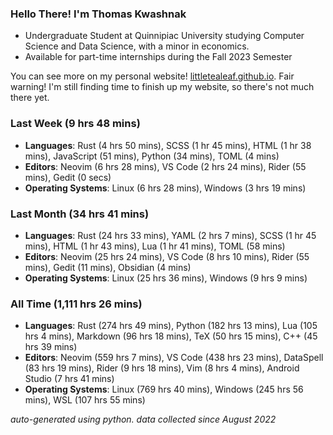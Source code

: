 
### Hello There! I'm Thomas Kwashnak

- Undergraduate Student at Quinnipiac University studying Computer Science and Data Science, with a minor in economics.
- Available for part-time internships during the Fall 2023 Semester

You can see more on my personal website! [littletealeaf.github.io](https://littletealeaf.github.io). Fair warning! I'm still finding time to finish up my website, so there's not much there yet.

### Last Week (9 hrs 48 mins)
- **Languages**: Rust (4 hrs 50 mins), SCSS (1 hr 45 mins), HTML (1 hr 38 mins), JavaScript (51 mins), Python (34 mins), TOML (4 mins)
- **Editors**: Neovim (6 hrs 28 mins), VS Code (2 hrs 24 mins), Rider (55 mins), Gedit (0 secs)
- **Operating Systems**: Linux (6 hrs 28 mins), Windows (3 hrs 19 mins)
    
### Last Month (34 hrs 41 mins)
- **Languages**: Rust (24 hrs 33 mins), YAML (2 hrs 7 mins), SCSS (1 hr 45 mins), HTML (1 hr 43 mins), Lua (1 hr 41 mins), TOML (58 mins)
- **Editors**: Neovim (25 hrs 24 mins), VS Code (8 hrs 10 mins), Rider (55 mins), Gedit (11 mins), Obsidian (4 mins)
- **Operating Systems**: Linux (25 hrs 36 mins), Windows (9 hrs 9 mins)
    
### All Time (1,111 hrs 26 mins)
- **Languages**: Rust (274 hrs 49 mins), Python (182 hrs 13 mins), Lua (105 hrs 4 mins), Markdown (96 hrs 18 mins), TeX (50 hrs 15 mins), C++ (45 hrs 39 mins)
- **Editors**: Neovim (559 hrs 7 mins), VS Code (438 hrs 23 mins), DataSpell (83 hrs 19 mins), Rider (9 hrs 18 mins), Vim (8 hrs 4 mins), Android Studio (7 hrs 41 mins)
- **Operating Systems**: Linux (769 hrs 40 mins), Windows (245 hrs 56 mins), WSL (107 hrs 55 mins)
    

*auto-generated using python. data collected since August 2022*
